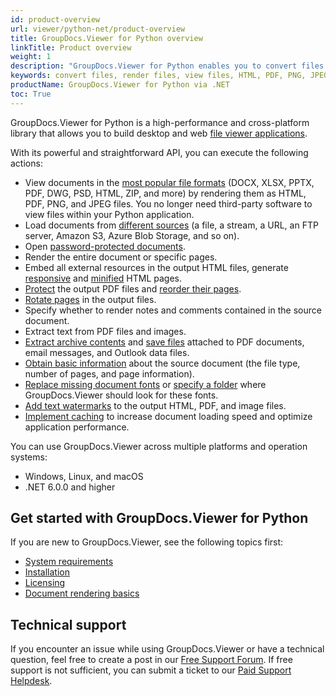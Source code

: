 ```yaml
---
id: product-overview
url: viewer/python-net/product-overview
title: GroupDocs.Viewer for Python overview
linkTitle: Product overview
weight: 1
description: "GroupDocs.Viewer for Python enables you to convert files to HTML, PNG, JPEG, PDF file formats, and save attachments without relying on third-party applications. GroupDocs.Viewer for Python is cross-platform class library."
keywords: convert files, render files, view files, HTML, PDF, PNG, JPEG
productName: GroupDocs.Viewer for Python via .NET
toc: True
---
```

GroupDocs.Viewer for Python is a high-performance and cross-platform library that allows you to build desktop and web [file viewer applications](https://en.wikipedia.org/wiki/File_viewer).

With its powerful and straightforward API, you can execute the following actions:

* View documents in the [most popular file formats](/viewer/python-net/supported-document-formats/) (DOCX, XLSX, PPTX, PDF, DWG, PSD, HTML, ZIP, and more) by rendering them as HTML, PDF, PNG, and JPEG files. You no longer need third-party software to view files within your Python application.
* Load documents from [different sources](/viewer/python-net/loading-documents-from-different-sources/) (a file, a stream, a URL, an FTP server, Amazon S3, Azure Blob Storage, and so on).
* Open [password-protected documents](/viewer/python-net/load-password-protected-document/).
* Render the entire document or specific pages.
* Embed all external resources in the output HTML files, generate [responsive](/viewer/python-net/render-with-responsive-layout/) and [minified](/viewer/python-net/minify-html/) HTML pages.
* [Protect](/viewer/python-net/protect-pdf-documents/) the output PDF files and [reorder their pages](/viewer/python-net/reorder-pages/).
* [Rotate pages](/viewer/python-net/flip-or-rotate-pages/) in the output files.
* Specify whether to render notes and comments contained in the source document.
* Extract text from PDF files and images.
* [Extract archive contents](/viewer/python-net/how-to-extract-and-save-attachments/) and [save files](/viewer/python-net/how-to-extract-and-save-attachments/) attached to PDF documents, email messages, and Outlook data files.
* [Obtain basic information](/viewer/python-net/how-to-get-file-type-and-pages-count/) about the source document (the file type, number of pages, and page information).
* [Replace missing document fonts](/viewer/python-net/replace-missing-font/) or [specify a folder](/viewer/python-net/set-custom-fonts/) where GroupDocs.Viewer should look for these fonts.
* [Add text watermarks](/viewer/python-net/add-text-watermark/) to the output HTML, PDF, and image files.
* [Implement caching](/viewer/python-net/caching-results/) to increase document loading speed and optimize application performance.

You can use GroupDocs.Viewer across multiple platforms and operation systems:

* Windows, Linux, and macOS
* .NET 6.0.0 and higher

## Get started with GroupDocs.Viewer for Python

If you are new to GroupDocs.Viewer, see the following topics first:

* [System requirements](/viewer/python-net/system-requirements/)
* [Installation](/viewer/python-net/installation/)
* [Licensing](/viewer/python-net/licensing-and-subscription/)
* [Document rendering basics](/viewer/python-net/document-rendering-basics/)

## Technical support

If you encounter an issue while using GroupDocs.Viewer or have a technical question, feel free to create a post in our [Free Support Forum](https://forum.groupdocs.com/c/viewer/9). If free support is not sufficient, you can submit a ticket to our [Paid Support Helpdesk](https://helpdesk.groupdocs.com/).

